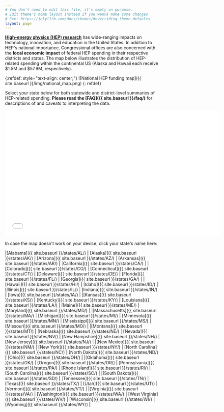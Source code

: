 ```yaml
---
# You don't need to edit this file, it's empty on purpose.
# Edit theme's home layout instead if you wanna make some changes
# See: https://jekyllrb.com/docs/themes/#overriding-theme-defaults
layout: page
---
```


<style type='text/css'>

.alert {
  position: relative;
  padding: 0.75rem .75rem;
  border: 1px solid transparent;
  border-radius: 0.25rem;
}

.alert-info {
  color: #fdfdfd;
  background-color: #2a7ae2;
  border-color: #fdfdfd;
}

</style>


[**High-energy physics (HEP) research**](http://www.usparticlephysics.org/index.html) has wide-ranging impacts on technology, innovation, and education in the United States. In addition to HEP's national importance, Congressional offices are also concerned with the **local economic impact** of federal HEP spending in their respective districts and states. The map below illustrates the distribution of HEP-related spending within the continental US (Alaska and Hawaii each receive $1.5M and $57.9M, respectively).

{:refdef: style="text-align: center;"}
![National HEP funding map]({{ site.baseurl }}/img/national_map.png)
{: refdef}

Select your state below for both statewide and district-level summaries of HEP-related spending. **Please read the [FAQ]({{ site.baseurl }}/faq/)** for descriptions of and caveats to interpreting the data. 

<center>
<iframe src="//createaclickablemap.com/map.php?&id=58270&online=true" width="700" height="408" style="border: none;"></iframe>
<script>if (window.addEventListener){ window.addEventListener("message", function(event) { if(event.data.length >= 22) { if( event.data.substr(0, 22) == "__MM-LOCATION.REDIRECT") location = event.data.substr(22); } }, false); } else if (window.attachEvent){ window.attachEvent("message", function(event) { if( event.data.length >= 22) { if ( event.data.substr(0, 22) == "__MM-LOCATION.REDIRECT") location = event.data.substr(22); } }, false); } </script>
 </center>

<br/>
In case the map doesn't work on your device, click your state's name here:

 |[Alabama]({{ site.baseurl }}/states/AL/) | [Alaska]({{ site.baseurl }}/states/AK/) | [Arizona]({{ site.baseurl }}/states/AZ/) | [Arkansas]({{ site.baseurl }}/states/AR/) | [California]({{ site.baseurl }}/states/CA/) | 
 |[Colorado]({{ site.baseurl }}/states/CO/) | [Connecticut]({{ site.baseurl }}/states/CT/) | [Delaware]({{ site.baseurl }}/states/DE/) | [Florida]({{ site.baseurl }}/states/FL/) | [Georgia]({{ site.baseurl }}/states/GA/) | 
 |[Hawaii]({{ site.baseurl }}/states/HI/) | [Idaho]({{ site.baseurl }}/states/ID/) | [Illinois]({{ site.baseurl }}/states/IL/) | [Indiana]({{ site.baseurl }}/states/IN/) | [Iowa]({{ site.baseurl }}/states/IA/) |
 |[Kansas]({{ site.baseurl }}/states/KS/) | [Kentucky]({{ site.baseurl }}/states/KY/) | [Louisiana]({{ site.baseurl }}/states/LA/) | [Maine]({{ site.baseurl }}/states/ME/) | [Maryland]({{ site.baseurl }}/states/MD/) | 
 |[Massachusetts]({{ site.baseurl }}/states/MA/) | [Michigan]({{ site.baseurl }}/states/MI/) | [Minnesota]({{ site.baseurl }}/states/MN/) | [Mississippi]({{ site.baseurl }}/states/MS/) | [Missouri]({{ site.baseurl }}/states/MO/) | 
 |[Montana]({{ site.baseurl }}/states/MT/) | [Nebraska]({{ site.baseurl }}/states/NE/) | [Nevada]({{ site.baseurl }}/states/NV/) | [New Hampshire]({{ site.baseurl }}/states/NH/) | [New Jersey]({{ site.baseurl }}/states/NJ/) | 
 |[New Mexico]({{ site.baseurl }}/states/NM/) | [New York]({{ site.baseurl }}/states/NY/) | [North Carolina]({{ site.baseurl }}/states/NC/) | [North Dakota]({{ site.baseurl }}/states/ND/) | [Ohio]({{ site.baseurl }}/states/OH/) | 
 |[Oklahoma]({{ site.baseurl }}/states/OK/) | [Oregon]({{ site.baseurl }}/states/OR/) | [Pennsylvania]({{ site.baseurl }}/states/PA/) | [Rhode Island]({{ site.baseurl }}/states/RI/) | [South Carolina]({{ site.baseurl }}/states/SC/) |
 |[South Dakota]({{ site.baseurl }}/states/SD/) | [Tennessee]({{ site.baseurl }}/states/TN/) | [Texas]({{ site.baseurl }}/states/TX/) | [Utah]({{ site.baseurl }}/states/UT/) | [Vermont]({{ site.baseurl }}/states/VT/) |
 |[Virginia]({{ site.baseurl }}/states/VA/) | [Washington]({{ site.baseurl }}/states/WA/) | [West Virginia]({{ site.baseurl }}/states/WV/) | [Wisconsin]({{ site.baseurl }}/states/WI/) | [Wyoming]({{ site.baseurl }}/states/WY/) | 
